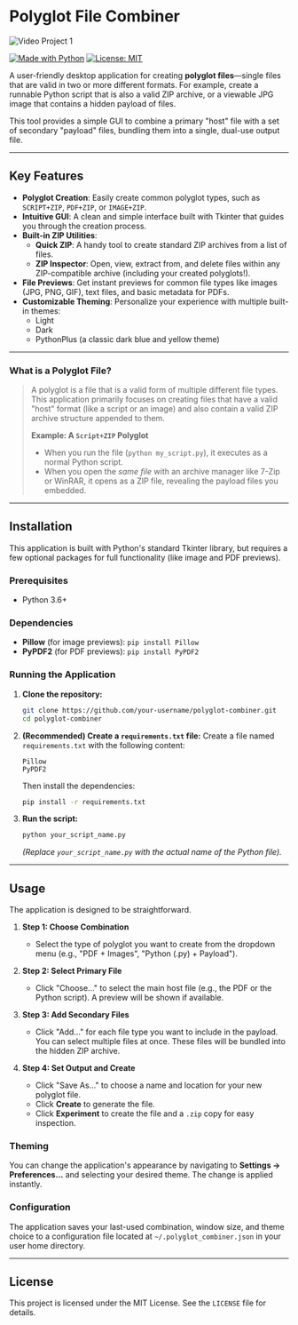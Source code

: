 # Polyglot File Combiner

![Video Project 1](https://github.com/user-attachments/assets/f17cb226-bb93-4b50-abdb-37b153029588)



[![Made with Python](https://img.shields.io/badge/Made%20with-Python-1f425f.svg)](https://www.python.org/)
[![License: MIT](https://img.shields.io/badge/License-MIT-yellow.svg)](https://opensource.org/licenses/MIT)

A user-friendly desktop application for creating **polyglot files**—single files that are valid in two or more different formats. For example, create a runnable Python script that is also a valid ZIP archive, or a viewable JPG image that contains a hidden payload of files.

This tool provides a simple GUI to combine a primary "host" file with a set of secondary "payload" files, bundling them into a single, dual-use output file.

---

## Key Features

*   **Polyglot Creation**: Easily create common polyglot types, such as `SCRIPT+ZIP`, `PDF+ZIP`, or `IMAGE+ZIP`.
*   **Intuitive GUI**: A clean and simple interface built with Tkinter that guides you through the creation process.
*   **Built-in ZIP Utilities**:
    *   **Quick ZIP**: A handy tool to create standard ZIP archives from a list of files.
    *   **ZIP Inspector**: Open, view, extract from, and delete files within any ZIP-compatible archive (including your created polyglots!).
*   **File Previews**: Get instant previews for common file types like images (JPG, PNG, GIF), text files, and basic metadata for PDFs.
*   **Customizable Theming**: Personalize your experience with multiple built-in themes:
    *   Light
    *   Dark
    *   PythonPlus (a classic dark blue and yellow theme)

---

### What is a Polyglot File?

> A polyglot is a file that is a valid form of multiple different file types. This application primarily focuses on creating files that have a valid "host" format (like a script or an image) and also contain a valid ZIP archive structure appended to them.
>
> **Example: A `Script+ZIP` Polyglot**
> *   When you run the file (`python my_script.py`), it executes as a normal Python script.
> *   When you open the *same file* with an archive manager like 7-Zip or WinRAR, it opens as a ZIP file, revealing the payload files you embedded.

---

## Installation

This application is built with Python's standard Tkinter library, but requires a few optional packages for full functionality (like image and PDF previews).

### Prerequisites

*   Python 3.6+

### Dependencies

*   **Pillow** (for image previews): `pip install Pillow`
*   **PyPDF2** (for PDF previews): `pip install PyPDF2`

### Running the Application

1.  **Clone the repository:**
    ```bash
    git clone https://github.com/your-username/polyglot-combiner.git
    cd polyglot-combiner
    ```

2.  **(Recommended) Create a `requirements.txt` file:**
    Create a file named `requirements.txt` with the following content:
    ```
    Pillow
    PyPDF2
    ```
    Then install the dependencies:
    ```bash
    pip install -r requirements.txt
    ```

3.  **Run the script:**
    ```bash
    python your_script_name.py
    ```
    *(Replace `your_script_name.py` with the actual name of the Python file).*

---

## Usage

The application is designed to be straightforward.

1.  **Step 1: Choose Combination**
    *   Select the type of polyglot you want to create from the dropdown menu (e.g., "PDF + Images", "Python (.py) + Payload").

2.  **Step 2: Select Primary File**
    *   Click "Choose..." to select the main host file (e.g., the PDF or the Python script). A preview will be shown if available.

3.  **Step 3: Add Secondary Files**
    *   Click "Add..." for each file type you want to include in the payload. You can select multiple files at once. These files will be bundled into the hidden ZIP archive.

4.  **Step 4: Set Output and Create**
    *   Click "Save As..." to choose a name and location for your new polyglot file.
    *   Click **Create** to generate the file.
    *   Click **Experiment** to create the file and a `.zip` copy for easy inspection.

### Theming

You can change the application's appearance by navigating to **Settings -> Preferences...** and selecting your desired theme. The change is applied instantly.

### Configuration

The application saves your last-used combination, window size, and theme choice to a configuration file located at `~/.polyglot_combiner.json` in your user home directory.

---

## License

This project is licensed under the MIT License. See the `LICENSE` file for details.

